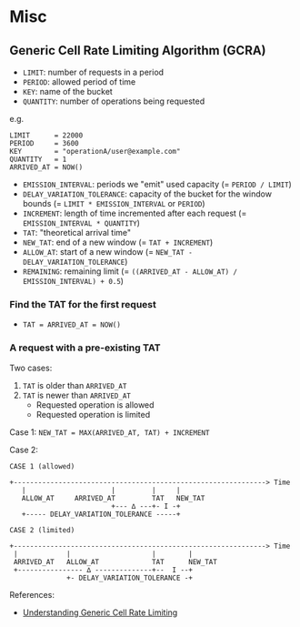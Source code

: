 # Misc

## Generic Cell Rate Limiting Algorithm (GCRA)

- `LIMIT`: number of requests in a period
- `PERIOD`: allowed period of time
- `KEY`: name of the bucket
- `QUANTITY`: number of operations being requested

e.g.

```text
LIMIT      = 22000
PERIOD     = 3600
KEY        = "operationA/user@example.com"
QUANTITY   = 1
ARRIVED_AT = NOW()
```

- `EMISSION_INTERVAL`: periods we "emit" used capacity (= `PERIOD / LIMIT`)
- `DELAY_VARIATION_TOLERANCE`: capacity of the bucket for the window bounds (= `LIMIT * EMISSION_INTERVAL` or `PERIOD`)
- `INCREMENT`: length of time incremented after each request (= `EMISSION_INTERVAL * QUANTITY`)
- `TAT`: "theoretical arrival time"
- `NEW_TAT`: end of a new window (= `TAT + INCREMENT`)
- `ALLOW_AT`: start of a new window (= `NEW_TAT - DELAY_VARIATION_TOLERANCE`)
- `REMAINING`: remaining limit (= `((ARRIVED_AT - ALLOW_AT) / EMISSION_INTERVAL) + 0.5`)

### Find the TAT for the first request

- `TAT = ARRIVED_AT = NOW()`

### A request with a pre-existing TAT

Two cases:

1. `TAT` is older than `ARRIVED_AT`
2. `TAT` is newer than `ARRIVED_AT`
   - Requested operation is allowed
   - Requested operation is limited

Case 1: `NEW_TAT = MAX(ARRIVED_AT, TAT) + INCREMENT`

Case 2:

```text
CASE 1 (allowed)

+--------------------------------------------------------------> Time
   |                     |         |     |
   ALLOW_AT     ARRIVED_AT         TAT   NEW_TAT
                         +--- ∆ ---+- I -+
   +----- DELAY_VARIATION_TOLERANCE -----+

CASE 2 (limited)

+--------------------------------------------------------------> Time
 |            |                    |        |
 ARRIVED_AT   ALLOW_AT             TAT      NEW_TAT
 +---------------- ∆ --------------+--  I --+
              +- DELAY_VARIATION_TOLERANCE -+
```

References:

- [Understanding Generic Cell Rate Limiting](https://blog.ian.stapletoncordas.co/2018/12/understanding-generic-cell-rate-limiting.html)
